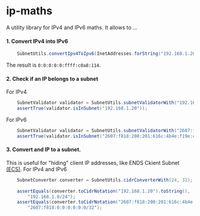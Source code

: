 # ip-maths
A utility library for IPv4 and IPv6 maths. It allows to ...

#### 1. Convert IPv4 into IPv6

```java
    SubnetUtils.convertIpv4ToIpv6(InetAddresses.forString("192.168.1.20"));
```

The result is `0:0:0:0:0:ffff:c0a8:114`.

#### 2. Check if an IP belongs to a subnet
For IPv4

```java
    SubnetValidator validator = SubnetUtils.subnetValidatorWith("192.168.0.0/16");
    assertTrue(validator.isInSubnet("192.168.1.20"));
```

For IPv6

```java
    SubnetValidator validator = SubnetUtils.subnetValidatorWith("2607:f818:0:0:0:0:0:0/32");
    assertTrue(validator.isInSubnet("2607:f818:200:201:616c:4b4e:f19e:cee5"));
```

#### 3. Convert and IP to a subnet.
This is useful for "hiding" client IP addresses, like ENDS Ckient Subnet [(ECS)](https://developers.google.com/speed/public-dns/docs/ecs).
For IPv4 and IPv6

```java
    SubnetConverter converter = SubnetUtils.cidrConverterWith(24, 32);
		
    assertEquals(converter.toCidrNotation("192.168.1.20").toString(),
        "192.168.1.0/24");
    assertEquals(converter.toCidrNotation("2607:f818:200:201:616c:4b4e:f19e:cee5").toString(),
        "2607:f818:0:0:0:0:0:0/32");
```
